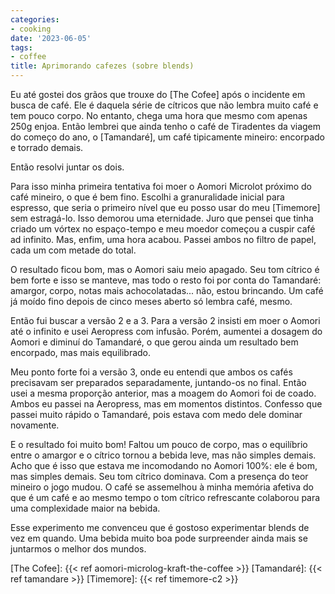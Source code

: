 ```yaml
---
categories:
- cooking
date: '2023-06-05'
tags:
- coffee
title: Aprimorando cafezes (sobre blends)
---
```


Eu até gostei dos grãos que trouxe do [The Cofee] após o incidente em busca de café. Ele é daquela série de cítricos que não lembra muito café e tem pouco corpo. No entanto, chega uma hora que mesmo com apenas 250g enjoa. Então lembrei que ainda tenho o café de Tiradentes da viagem do começo do ano, o [Tamandaré], um café tipicamente mineiro: encorpado e torrado demais.

Então resolvi juntar os dois.

Para isso minha primeira tentativa foi moer o Aomori Microlot próximo do café mineiro, o que é bem fino. Escolhi a granuralidade inicial para espresso, que seria o primeiro nível que eu posso usar do meu [Timemore] sem estragá-lo. Isso demorou uma eternidade. Juro que pensei que tinha criado um vórtex no espaço-tempo e meu moedor começou a cuspir café ad infinito. Mas, enfim, uma hora acabou. Passei ambos no filtro de papel, cada um com metade do total.

O resultado ficou bom, mas o Aomori saiu meio apagado. Seu tom cítrico é bem forte e isso se manteve, mas todo o resto foi por conta do Tamandaré: amargor, corpo, notas mais achocolatadas... não, estou brincando. Um café já moído fino depois de cinco meses aberto só lembra café, mesmo.

Então fui buscar a versão 2 e a 3. Para a versão 2 insisti em moer o Aomori até o infinito e usei Aeropress com infusão. Porém, aumentei a dosagem do Aomori e diminuí do Tamandaré, o que gerou ainda um resultado bem encorpado, mas mais equilibrado.

Meu ponto forte foi a versão 3, onde eu entendi que ambos os cafés precisavam ser preparados separadamente, juntando-os no final. Então usei a mesma proporção anterior, mas a moagem do Aomori foi de coado. Ambos eu passei na Aeropress, mas em momentos distintos. Confesso que passei muito rápido o Tamandaré, pois estava com medo dele dominar novamente.

E o resultado foi muito bom! Faltou um pouco de corpo, mas o equilíbrio entre o amargor e o cítrico tornou a bebida leve, mas não simples demais. Acho que é isso que estava me incomodando no Aomori 100%: ele é bom, mas simples demais. Seu tom cítrico dominava. Com a presença do teor mineiro o jogo mudou. O café se assemelhou à minha memória afetiva do que é um café e ao mesmo tempo o tom cítrico refrescante colaborou para uma complexidade maior na bebida.

Esse experimento me convenceu que é gostoso experimentar blends de vez em quando. Uma bebida muito boa pode surpreender ainda mais se juntarmos o melhor dos mundos.

[The Cofee]: {{< ref aomori-microlog-kraft-the-coffee >}}
[Tamandaré]: {{< ref tamandare >}}
[Timemore]: {{< ref timemore-c2 >}}

